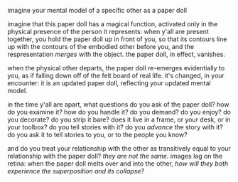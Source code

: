 imagine your mental model of a specific other as a paper doll

imagine that this paper doll has a magical function, activated only in the physical presence of the person it represents: when y'all are present together, you hold the paper doll up in front of you, so that its contours line up with the contours of the embodied other before you, and the respresentation *merges* with the object. the paper doll, in effect, vanishes.

when the physical other departs, the paper doll re-emerges evidentially to you, as if falling down off of the felt board of real life. it's changed, in your encounter: it is an updated paper doll, reflecting your updated mental model.

in the time y'all are apart, what questions do you ask of the paper doll? how do you examine it? how do you handle it? do you demand? do you enjoy? do you decorate? do you strip it bare? does it live in a frame, or your desk, or in your toolbox? do you tell stories with it? do you *advance* the story with it? do you ask it to tell stories to you, or to the people you know?

and do you treat your relationship with the other as transitively equal to your relationship with the paper doll? *they are not the same.* images lag on the retina: when the paper doll melts over and into the other, *how will they both experience the superposition and its collapse?*
